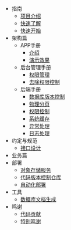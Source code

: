 * 指南
  * [项目介绍](guide/README.md)
  * [快速了解](guide/quick_understand.md)
  * [快速开始](guide/quick_start.md)
* 架构篇
  * APP手册
    * [介绍](architect/application/)
	* [演示效果](architect/application/DEMO.md)
  * 后台管理手册
    * [权限管理](architect/admin_platform/authority_management.md)
	* [去除权限控制](architect/admin_platform/remove_permission.md)
  * 后端手册
    * [数据库版本控制](architect/server_manual/database.md)
	* [物理分页](architect/server_manual/page_handle.md)
    * [权限控制](architect/server_manual/RBAC.md) 
    * [系统缓存](architect/server_manual/cache.md)
    * [异常处理](architect/server_manual/exception_handle.md)
    * [日志处理](architect/server_manual/LOG.md)
* 约定与规范
	* [接口设计](standard/api.md)
* 业务篇
* 部署
	* [对象存储服务](deploy/MINIO.md)
	* [代码版本控制仓库](deploy/VCS.md)
	* [自动化部署](deploy/auto_deploy.md)
* 工具
	* [数据库文档生成](tools/screw.md)
* 鸣谢
  * [代码贡献](thanks/contribution.md)
  * [特别鸣谢](thanks/)

